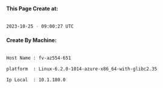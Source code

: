 
   
#### This Page Create at:

```bash

2023-10-25 - 09:00:27 UTC

```

#### Create By Machine:

```bash

Host Name : fv-az554-651

platform  : Linux-6.2.0-1014-azure-x86_64-with-glibc2.35

Ip Local  : 10.1.180.0

```

